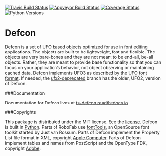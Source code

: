 [![Travis Build Status](https://travis-ci.org/typesupply/defcon.svg?branch=master)](https://travis-ci.org/typesupply/defcon)
[![Appveyor Build Status](https://ci.appveyor.com/api/projects/status/xxxxx/branch/master?svg=true)](https://ci.appveyor.com/project/typesupply/defcon/branch/master)
[![Coverage Status](https://coveralls.io/repos/typesupply/defcon/badge.svg?branch=master&service=github)](https://coveralls.io/github/typesupply/defcon?branch=master)
![Python Versions](https://img.shields.io/badge/python-2.7%2C%203.4%2C%203.5-blue.svg)

Defcon
======
Defcon is a set of UFO based objects optimized for use in font editing applications. The objects are built to be lightweight, fast and flexible. The objects are very bare-bones and they are not meant to be end-all, be-all objects. Rather, they are meant to provide base functionality so that you can focus on your application’s behavior, not object observing or maintaining cached data. Defcon implements UFO3 as described by the [UFO font format](http://unifiedfontobject.org). If needed, the [ufo2-deprecated](https://github.com/typesupply/defcon/tree/ufo2-deprecated) branch has the older, UFO2, version of Defcon.

###Documentation

Documentation for Defcon lives at [ts-defcon.readthedocs.io](http://ts-defcon.readthedocs.io/en/latest/).


###Copyrights

This package is distributed under the MIT license. See the [license](License.txt). Defcon is built in [Python](http://www.python.org). Parts of RoboFab use [fontTools](https://github.com/behdad/fonttools), an OpenSource font toolkit started by Just van Rossum. Parts of Defcon implement the Property List file format in XML, copyright [Apple Computer](http://www.apple.com). Parts of Defcon implement tables and names from PostScript and the OpenType FDK, copyright [Adobe](http://www.adobe.com).
